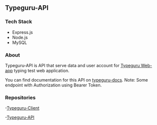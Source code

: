 ## Typeguru-API

### Tech Stack
- Express.js
- Node.js
- MySQL

### About

Typeguru-API is API that serve data and user account for [Typeguru Web-app](https://typeguru.vercel.app/) typing test web application. 

You can find documentation for this API on [typeguru-docs](https://documenter.getpostman.com/view/24059846/2s946feCxf). Note: Some endpoint with Authorization using Bearer Token.

### Repositories
-[Typeguru-Client](https://github.com/kurniadikevin/typeguru-client)

-[Typeguru-API](https://github.com/kurniadikevin/typeguru-api)